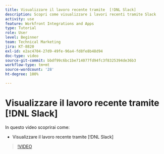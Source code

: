```yaml
---
title: Visualizzare il lavoro recente tramite  [!DNL Slack]
description: Scopri come visualizzare i lavori recenti tramite Slack
activity: use
feature: Workfront Integrations and Apps
type: Tutorial
role: User
level: Beginner
team: Technical Marketing
jira: KT-8820
exl-id: e2ac4704-27d9-49fe-96a4-fd8fe8b48d94
doc-type: video
source-git-commit: bbdf99c6bc1be714077fd94fc3f8325394de36b3
workflow-type: tm+mt
source-wordcount: '28'
ht-degree: 100%

---
```


# Visualizzare il lavoro recente tramite [!DNL Slack]

In questo video scoprirai come:

* Visualizzare il lavoro recente tramite [!DNL Slack]

>[!VIDEO](https://video.tv.adobe.com/v/3435934/?quality=12&learn=on&enablevpops=1&captions=ita)
